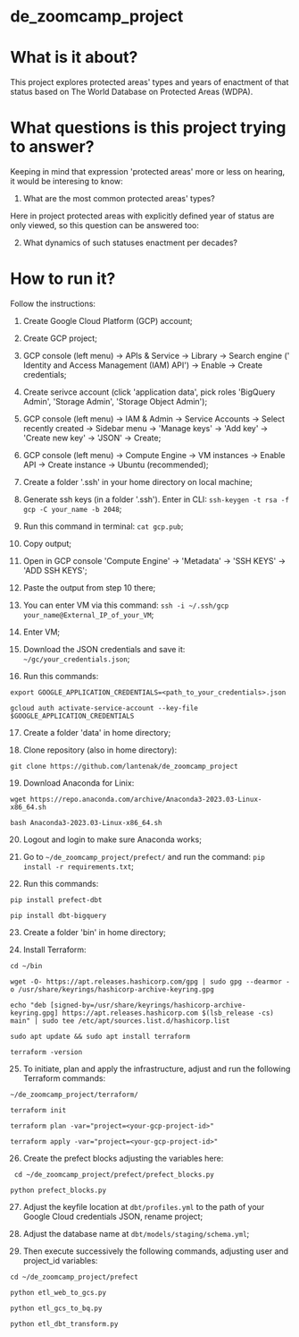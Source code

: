 # de_zoomcamp_project

# What is it about?

This project explores protected areas' types and years of enactment of that status based on The World Database on Protected Areas (WDPA).

# What questions is this project trying to answer?

Keeping in mind that expression 'protected areas' more or less on hearing, it would be interesing to know:
1. What are the most common protected areas' types?

Here in project protected areas with explicitly defined year of status are only viewed, so this question can be answered too:

2. What dynamics of such statuses enactment per decades?

# How to run it?

Follow the instructions:
1. Create Google Cloud Platform (GCP) account;


3. Create GCP project;


5. GCP console (left menu) -> APIs & Service -> Library -> Search engine ('
Identity and Access Management (IAM) API') ->  Enable -> Create credentials;


4. Create serivce account (click 'application data', pick roles 'BigQuery Admin', 'Storage Admin', 'Storage Object Admin');


6. GCP console (left menu) -> IAM & Admin -> Service Accounts -> Select recently created -> Sidebar menu -> 'Manage keys' -> 'Add key' -> 'Create new key' -> 'JSON' -> Create;


8. GCP console (left menu) -> Compute Engine -> VM instances -> Enable API -> Create instance -> Ubuntu (recommended);


10. Create a folder '.ssh' in your home directory on local machine;


12. Generate ssh keys (in a folder '.ssh'). Enter in CLI: `ssh-keygen -t rsa -f gcp -C your_name -b 2048`;


14. Run this command in terminal: `cat gcp.pub`;


16. Copy output;


18. Open in GCP console 'Compute Engine' -> 'Metadata' -> 'SSH KEYS' -> 'ADD SSH KEYS';


20. Paste the output from step 10 there;


22. You can enter VM via this command: `ssh -i ~/.ssh/gcp your_name@External_IP_of_your_VM`;


24. Enter VM;


26. Download the JSON credentials and save it: `~/gc/your_credentials.json`;


28. Run this commands:

`export GOOGLE_APPLICATION_CREDENTIALS=<path_to_your_credentials>.json`

`gcloud auth activate-service-account --key-file $GOOGLE_APPLICATION_CREDENTIALS`

17. Create a folder 'data' in home directory;


19. Clone repository (also in home directory):

`git clone https://github.com/lantenak/de_zoomcamp_project`

19. Download Anaconda for Linix:

`wget https://repo.anaconda.com/archive/Anaconda3-2023.03-Linux-x86_64.sh`

`bash Anaconda3-2023.03-Linux-x86_64.sh`

20. Logout and login to make sure Anaconda works;


22. Go to `~/de_zoomcamp_project/prefect/` and run the command: `pip install -r requirements.txt`;


24. Run this commands:

`pip install prefect-dbt`

`pip install dbt-bigquery`

23. Create a folder 'bin' in home directory;

24. Install Terraform:

`cd ~/bin`

`wget -O- https://apt.releases.hashicorp.com/gpg | sudo gpg --dearmor -o /usr/share/keyrings/hashicorp-archive-keyring.gpg`

`echo "deb [signed-by=/usr/share/keyrings/hashicorp-archive-keyring.gpg] https://apt.releases.hashicorp.com $(lsb_release -cs) main" | sudo tee /etc/apt/sources.list.d/hashicorp.list`

`sudo apt update && sudo apt install terraform`

`terraform -version`

25. To initiate, plan and apply the infrastructure, adjust and run the following Terraform commands:

`~/de_zoomcamp_project/terraform/`

`terraform init`

`terraform plan -var="project=<your-gcp-project-id>"`

`terraform apply -var="project=<your-gcp-project-id>"`

26. Create the prefect blocks adjusting the variables here:

` cd ~/de_zoomcamp_project/prefect/prefect_blocks.py`

`python prefect_blocks.py`

27. Adjust the keyfile location at `dbt/profiles.yml` to the path of your Google Cloud credentials JSON, rename project;

28. Adjust the database name at `dbt/models/staging/schema.yml`;

29. Then execute successively the following commands, adjusting user and project_id variables:

`cd ~/de_zoomcamp_project/prefect`

`python etl_web_to_gcs.py`

`python etl_gcs_to_bq.py`

`python etl_dbt_transform.py`
